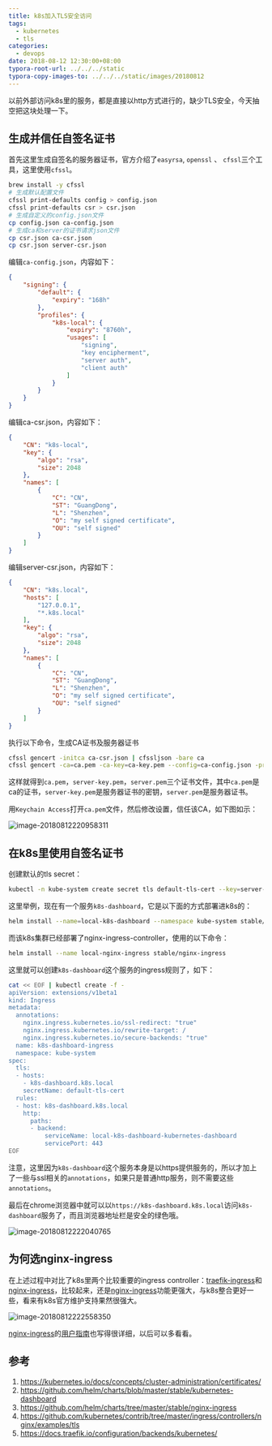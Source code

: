 ```yaml
---
title: k8s加入TLS安全访问
tags:
  - kubernetes
  - tls
categories:
  - devops
date: 2018-08-12 12:30:00+08:00
typora-root-url: ../../../static
typora-copy-images-to: ../../../static/images/20180812
---
```


以前外部访问k8s里的服务，都是直接以http方式进行的，缺少TLS安全，今天抽空把这块处理一下。

## 生成并信任自签名证书

首先这里生成自签名的服务器证书，官方介绍了`easyrsa`, `openssl` 、 `cfssl`三个工具，这里使用`cfssl`。

```bash
brew install -y cfssl
# 生成默认配置文件
cfssl print-defaults config > config.json
cfssl print-defaults csr > csr.json
# 生成自定义的config.json文件
cp config.json ca-config.json
# 生成ca和server的证书请求json文件
cp csr.json ca-csr.json
cp csr.json server-csr.json
```

编辑`ca-config.json`，内容如下：

```json
{
    "signing": {
        "default": {
            "expiry": "168h"
        },
        "profiles": {
            "k8s-local": {
                "expiry": "8760h",
                "usages": [
                    "signing",
                    "key encipherment",
                    "server auth",
                    "client auth"
                ]
            }
        }
    }
}
```

编辑ca-csr.json，内容如下：

```json
{
    "CN": "k8s-local",
    "key": {
        "algo": "rsa",
        "size": 2048
    },
    "names": [
        {
            "C": "CN",
            "ST": "GuangDong",
            "L": "Shenzhen",
            "O": "my self signed certificate",
            "OU": "self signed"
        }
    ]
}
```

编辑server-csr.json，内容如下：

```json
{
    "CN": "k8s.local",
    "hosts": [
        "127.0.0.1",
        "*.k8s.local"
    ],
    "key": {
        "algo": "rsa",
        "size": 2048
    },
    "names": [
        {
            "C": "CN",
            "ST": "GuangDong",
            "L": "Shenzhen",
            "O": "my self signed certificate",
            "OU": "self signed"
        }
    ]
}
```

执行以下命令，生成CA证书及服务器证书

```bash
cfssl gencert -initca ca-csr.json | cfssljson -bare ca
cfssl gencert -ca=ca.pem -ca-key=ca-key.pem --config=ca-config.json -profile=k8s-local server-csr.json | cfssljson -bare server
```

这样就得到`ca.pem`，`server-key.pem`，`server.pem`三个证书文件，其中`ca.pem`是ca的证书，`server-key.pem`是服务器证书的密钥，`server.pem`是服务器证书。

用`Keychain Access`打开`ca.pem`文件，然后修改设置，信任该CA，如下图如示：

![image-20180812220958311](/images/20180812/image-20180812220958311.png)

## 在k8s里使用自签名证书

创建默认的tls secret：

```bash
kubectl -n kube-system create secret tls default-tls-cert --key=server-key.pem --cert=server.pem
```

这里举例，现在有一个服务`k8s-dashboard`，它是以下面的方式部署进k8s的：

```bash
helm install --name=local-k8s-dashboard --namespace kube-system stable/kubernetes-dashboard
```

而该k8s集群已经部署了nginx-ingress-controller，使用的以下命令：

```bash
helm install --name local-nginx-ingress stable/nginx-ingress
```

这里就可以创建`k8s-dashboard`这个服务的ingress规则了，如下：

```bash
cat << EOF | kubectl create -f -
apiVersion: extensions/v1beta1
kind: Ingress
metadata:
  annotations:
    nginx.ingress.kubernetes.io/ssl-redirect: "true"
    nginx.ingress.kubernetes.io/rewrite-target: /
    nginx.ingress.kubernetes.io/secure-backends: "true"
  name: k8s-dashboard-ingress
  namespace: kube-system
spec:
  tls:
  - hosts:
    - k8s-dashboard.k8s.local
    secretName: default-tls-cert
  rules:
  - host: k8s-dashboard.k8s.local
    http:
      paths:
      - backend:
          serviceName: local-k8s-dashboard-kubernetes-dashboard
          servicePort: 443
EOF
```

注意，这里因为`k8s-dashboard`这个服务本身是以https提供服务的，所以才加上了一些与ssl相关的`annotations`，如果只是普通http服务，则不需要这些`annotations`。

最后在chrome浏览器中就可以以`https://k8s-dashboard.k8s.local`访问`k8s-dashboard`服务了，而且浏览器地址栏是安全的绿色哦。

![image-20180812222040765](/images/20180812/image-20180812222040765.png)

## 为何选nginx-ingress

在上述过程中对比了k8s里两个比较重要的ingress controller：[traefik-ingress](https://docs.traefik.io/configuration/backends/kubernetes/)和[nginx-ingress](https://kubernetes.github.io/ingress-nginx/)，比较起来，还是[nginx-ingress](https://kubernetes.github.io/ingress-nginx/)功能更强大，与k8s整合更好一些，看来有k8s官方维护支持果然很强大。

![image-20180812222558350](/images/20180812/image-20180812222558350.png)

[nginx-ingress](https://kubernetes.github.io/ingress-nginx/)的[用户指南](https://kubernetes.github.io/ingress-nginx/user-guide/)也写得很详细，以后可以多看看。

## 参考

1. https://kubernetes.io/docs/concepts/cluster-administration/certificates/
2. https://github.com/helm/charts/blob/master/stable/kubernetes-dashboard
3. https://github.com/helm/charts/tree/master/stable/nginx-ingress
4. https://github.com/kubernetes/contrib/tree/master/ingress/controllers/nginx/examples/tls
5. https://docs.traefik.io/configuration/backends/kubernetes/